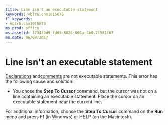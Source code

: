```yaml
---
title: Line isn't an executable statement
keywords: vblr6.chm1015670
f1_keywords:
- vblr6.chm1015670
ms.prod: office
ms.assetid: f734f3d9-fd63-8024-860a-4b0c7f581f67
ms.date: 06/08/2017
---
```



# Line isn't an executable statement

[Declarations](vbe-glossary.md) and[comments](vbe-glossary.md) are not executable statements. This error has the following cause and solution:



- You chose the **Step To Cursor** command, but the cursor was not on a line containing an executable statement. Place the cursor on an executable statement near the current line.
    

For additional information, choose the **Step To Cursor** command on the **Run** menu and press F1 (in Windows) or HELP (on the Macintosh).

